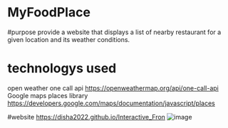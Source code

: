 # MyFoodPlace

#purpose 
provide a website that displays a list of nearby restaurant for a given location and its weather conditions.

# technologys used 
open weather one call api
https://openweathermap.org/api/one-call-api
Google maps places library 
https://developers.google.com/maps/documentation/javascript/places

#website
https://disha2022.github.io/Interactive_Fron
![image](https://user-images.githubusercontent.com/99444802/162042208-c1abc862-fa49-4200-9c9d-4953e2ff66a2.png)
